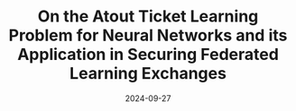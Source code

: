 ---
title: 'On the Atout Ticket Learning Problem for Neural Networks and its Application in Securing Federated Learning Exchanges'
authors: '<strong>Abdelhak Bouayad</strong>, Mohammed Akallouch, Abdelkader El Mahdaouy, Hamza Alami, Ismail Berrada'
type: 'conference'
booktitle: 'Journal of Information Security and Applications(<strong>JISA</strong>)'
collection: publications
permalink: /publication/2024-10-07-ATL
date: 2024-09-27
year: 2024
pages: 
paperurl: https://eur03.safelinks.protection.outlook.com/?url=https%3A%2F%2Fkwnsfk27.r.eu-west-1.awstrack.me%2FL0%2Fhttps%3A%252F%252Fauthors.elsevier.com%252Fa%252F1jvBL7tT2CwIkF%2F1%2F010201927122a2ab-e6954ac7-eb4e-4a61-ac3e-803d1d81aec5-000000%2FAmKNstzg3Dlmqo8Y_iNGmf3VNNM%3D395&data=05%7C02%7Cabdelhak.bouayad%40um6p.ma%7C4c4d08b7562640c4aba408dce8595114%7C39626157a047468987a26fa645cb5cb7%7C1%7C0%7C638640717586848421%7CUnknown%7CTWFpbGZsb3d8eyJWIjoiMC4wLjAwMDAiLCJQIjoiV2luMzIiLCJBTiI6Ik1haWwiLCJXVCI6Mn0%3D%7C0%7C%7C%7C&sdata=ykEH4LnFn07Hr1kE%2FT5U%2B47hhO8oVclUIVadf2oLYzE%3D&reserved=0
---